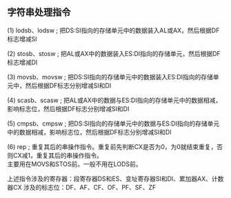 ## 字符串处理指令

(1) lodsb、lodsw ; 把DS:SI指向的存储单元中的数据装入AL或AX，然后根据DF标志增减SI

(2) stosb、stosw ; 把AL或AX中的数据装入ES:DI指向的存储单元，然后根据DF标志增减DI

(3) movsb、movsw ; 把DS:SI指向的存储单元中的数据装入ES:DI指向的存储单元中，然后根据DF标志分别增减SI和DI

(4) scasb、scasw ; 把AL或AX中的数据与ES:DI指向的存储单元中的数据相减，影响标志位，然后根据DF标志分别增减SI和DI

(5) cmpsb、cmpsw ; 把DS:SI指向的存储单元中的数据与ES:DI指向的存储单元中的数据相减，影响标志位，然后根据DF标志分别增减SI和DI

(6) rep ; 重复其后的串操作指令。重复前先判断CX是否为0，为0就结束重复，否则CX减1，重复其后的串操作指令。   
	主要用在MOVS和STOS前。一般不用在LODS前。

上述指令涉及的寄存器：段寄存器DS和ES、变址寄存器SI和DI、累加器AX、计数器CX
           涉及的标志位：DF、AF、CF、OF、PF、SF、ZF


